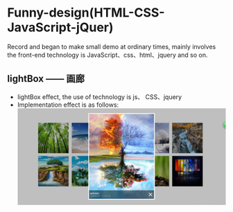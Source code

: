 # Funny-design(HTML-CSS-JavaScript-jQuer)
Record and began to make small demo at ordinary times, mainly involves the front-end technology is JavaScript、css、html、jquery and so on.

## lightBox —— 画廊
- lightBox effect, the use of technology is js、 CSS、jquery
- Implementation effect is as follows: ![Implementation effect](./effectImg/lightbox.png)